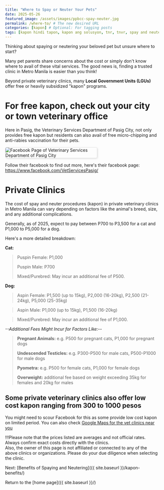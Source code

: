 ```yaml
---
title: "Where to Spay or Neuter Your Pets"
date: 2025-05-26
featured_image: /assets/images/ppbcc-spay-neuter.jpg
permalink: /where-to/ # The new desired URL
categories: [kapon] # Optional: For tagging posts
tags: [kapon hindi tapon, kapon ang solusyon, tnr, tnvr, spay and neuter] # Optional: More specific keywords
---
```

Thinking about spaying or neutering your beloved pet but unsure where to start? 

Many pet parents share concerns about the cost or simply don't know where to avail of these vital services. The good news is, finding a trusted clinic in Metro Manila is easier than you think! 

Beyond private veterinary clinics, many **Local Government Units (LGUs)**  offer free or heavily subsidized "kapon" programs. 

# For free kapon, check out your city or town veterinary office 
Here in Pasig, the Veterinary Services Department of Pasig City, not only provides free kapon but residents can also avail of free micro-chipping and anti-rabies vaccination for their pets. 

<img src="{{'/assets/images/PasigCityVet.png'|relative_url}}" alt="Facebook Page of Veterinary Services Department of Pasig City" 
style="max-width: 300px; height: auto; border: 1px solid #ddd; border-radius: 5px; box-shadow: 2px 2px 5px rgba(0,0,0,0.1);">

Follow their facebook to find out more, here's their facebook page: <a href="https://www.facebook.com/VetServicesPasig/" target="_blank" rel="noopener noreferrer">https://www.facebook.com/VetServicesPasig/</a>


<!--
<div style="text-align: center; margin: 25px 0;"> <a href="https://www.facebook.com/VetServicesPasig/" target="_blank" rel="noopener noreferrer">
    <img src="{{ '/assets/images/pasig-vet-fb-preview.png' | relative_url }}" 
         alt="Preview of Pasig City Veterinary Services Facebook Page"
         style="max-width: 300px; height: auto; border: 1px solid #ddd; border-radius: 5px; box-shadow: 2px 2px 5px rgba(0,0,0,0.1);">
  </a>
</div>
-->

# Private Clinics 
The cost of spay and neuter procedures (kapon) in private veterinary clinics in Metro Manila can vary depending on factors like the animal's breed, size, and any additional complications. 

Generally, as of 2025, expect to pay between P700 to P3,500 for a cat and P1,000 to P5,000 for a dog. 

Here's a more detailed breakdown:

**Cat:**
> Puspin Female: P1,000
> 
> Puspin Male: P700
>
> Mixed/Purebred: May incur an additional fee of P500.

**Dog:**
> Aspin Female: P1,500 (up to 15kg), P2,000 (16-20kg), P2,500 (21-24kg), P5,000 (25-35kg)

> Aspin Male: P1,000 (up to 15kg), P1,500 (16-20kg)

> Mixed/Purebred: May incur an additional fee of P1,000.


*--Additional Fees Might Incur for Factors Like:--*
> **Pregnant Animals:** e.g. P500 for pregnant cats, P1,000 for pregnant dogs
> 
> **Undescended Testicles:** e.g. P300-P500 for male cats, P500-P1000 for male dogs
> 
> **Pyometra:** e.g. P500 for female cats, P1,000 for female dogs
> 
> **Overweight:** additional fee based on weight exceeding 35kg for females and 20kg for males

## Some private veterinary clinics also offer low cost kapon ranging from 300 to 1000 pesos 
You might need to scour Facebook for this as some provide low cost kapon on limited period. You can also check [Google Maps for the vet clinics near you](https://www.google.com/maps/search/vet+clinics+near+me)

<div class="info-box">
!!!Please note that the prices listed are averages and not official rates. Always confirm exact costs directly with the clinics.
<br>
Also, the owner of this page is not affiliated or connected to any of the above clinics or organizations. Please do your due diligence when selecting the clinic. 
</div>

Next: [Benefits of Spaying and Neutering]({{ site.baseurl }}/kapon-benefits/)

Return to the [home page]({{ site.baseurl }}/)
